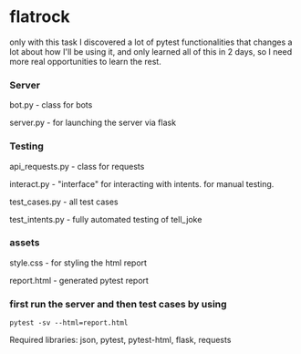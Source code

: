# flatrock

only with this task I discovered a lot of pytest functionalities
that changes a lot about how I'll be using it, and only learned all of this in 2 days, so I need more real opportunities to learn the rest.

### Server 
bot.py - class for bots

server.py - for launching the server via flask

### Testing
api_requests.py - class for requests

interact.py - "interface" for interacting with intents. for manual testing.

test_cases.py - all test cases

test_intents.py - fully automated testing of tell_joke

### assets
style.css - for styling the html report

report.html - generated pytest report
### first run the server and then test cases by using 
```
pytest -sv --html=report.html
```

Required libraries: json, pytest, pytest-html, flask, requests
